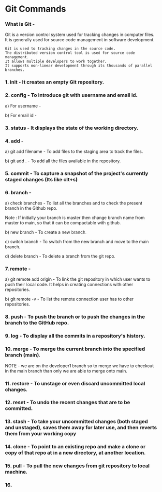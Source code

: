 # Git Commands
### What is Git -
Git is a version control system used for tracking changes in computer files. It is generally used for source code management in software development.

    Git is used to tracking changes in the source code.
    The distributed version control tool is used for source code management.
    It allows multiple developers to work together.
    It supports non-linear development through its thousands of parallel branches.

### 1. init - It creates an empty Git repository.

### 2. config - To introduce git with username and email id.

a) For username -

b) For email id -

### 3. status - It displays the state of the working directory.


### 4. add -

a) git add filename - To add files to the staging area to track the files.

b) git add . - To add all the files available in the repository.

### 5. commit - To capture a snapshot of the project's currently staged changes (Its like clt+s)

### 6. branch -

a) check branches - To list all the branches and to check the present branch in the Github repo.

Note : If initially your branch is master then change branch name from master to main, so that it can be compactable with github.

b) new branch - To create a new branch.

c) switch branch - To switch from the new branch and move to the main branch.

d) delete branch - To delete a branch from the git repo.

### 7. remote -

a) git remote add origin - To link the git repository in which user wants to push their local code. It helps in creating connections with other repositories.

b) git remote -v - To list the remote connection user has to other repositories.

### 8. push - To push the branch or to push the changes in the branch to the GitHub repo.

### 9. log - To display all the commits in a repository's history.

### 10. merge - To merge the current branch into the specified branch (main).

NOTE - we are on the developer1 branch so to merge we have to checkout in the main branch than only we are able to merge onto main.

### 11. restore - To unstage or even discard uncommitted local changes.

### 12. reset - To undo the recent changes that are to be committed.

### 13. stash - To take your uncommitted changes (both staged and unstaged), saves them away for later use, and then reverts them from your working copy

### 14. clone - To point to an existing repo and make a clone or copy of that repo at in a new directory, at another location.

### 15. pull - To pull the new changes from git repository to local machine.

### 16.